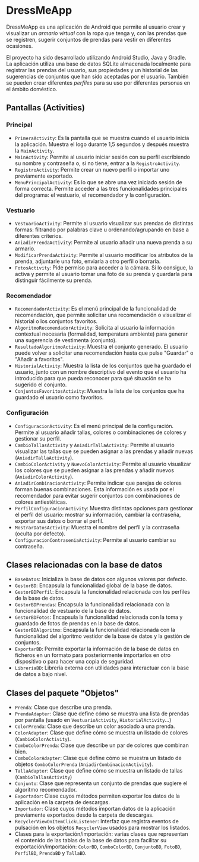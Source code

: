 
# DressMeApp

DressMeApp es una aplicación de Android que permite al usuario crear y visualizar un *armario virtual* con la ropa que tenga y, con las prendas que se registren, sugerir conjuntos de prendas para vestir en diferentes ocasiones.

El proyecto ha sido desarrollado utilizando Android Studio, Java y Gradle. La aplicación utiliza una base de datos SQLite almacenada localmente para registrar las prendas del usuario, sus propiedades y un historial de las sugerencias de conjuntos que han sido aceptadas por el usuario. También se pueden crear diferentes _perfiles_ para su uso por diferentes personas en el ámbito doméstico.

## Pantallas (Activities)

### Principal
 - ``PrimeraActivity``: Es la pantalla que se muestra cuando el usuario inicia la aplicación. Muestra el logo durante 1,5 segundos y después muestra la ``MainActivity``.
 - ``MainActivity``: Permite al usuario iniciar sesión con su perfil escribiendo su nombre y contraseña o, si no tiene, entrar a la ``RegistroActivity``.
 - ``RegistroActivity``: Permite crear un nuevo perfil o importar uno previamente exportado.
 - ``MenuPrincipalActivity``: Es lo que se abre una vez iniciado sesión de forma correcta. Permite acceder a las tres funcionalidades principales del programa: el vestuario, el recomendador y la configuración.
### Vestuario
 - ``VestuarioActivity``: Permite al usuario visualizar sus prendas de distintas formas: filtrando por palabras clave u ordenando/agrupando en base a diferentes criterios.
 - ``AniadirPrendaActivity``: Permite al usuario añadir una nueva prenda a su armario.
 - ``ModificarPrendaActivity``: Permite al usuario modificar los atributos de la prenda, adjuntarle una foto, enviarla a otro perfil o borrarla.
 -  ``FotosActivity``: Pide permiso para acceder a la cámara. Si lo consigue, la activa y permite al usuario tomar una foto de su prenda y guardarla para distinguir fácilmente su prenda.
### Recomendador
 - ``RecomendadorActivity``: Es el menú principal de la funcionalidad de recomendación, que permite solicitar una recomendación o visualizar el historial o los conjuntos favoritos.
 - ``AlgoritmoRecomendadorActivity``: Solicita al usuario la información contextual necesaria (formalidad, temperatura ambiente) para generar una sugerencia de vestimenta (conjunto).
 - ``ResultadoAlgoritmoActivity``: Muestra el conjunto generado. El usuario puede volver a solicitar una recomendación hasta que pulse "Guardar" o "Añadir a favoritos".
 -  ``HistorialActivity``: Muestra la lista de los conjuntos que ha guardado el usuario, junto con un nombre descriptivo del evento que el usuario ha introducido para que pueda reconocer para qué situación se ha sugerido el conjunto.
 -  ``ConjuntosFavoritosActivity``: Muestra la lista de los conjuntos que ha guardado el usuario como favoritos.
### Configuración
 - ``ConfiguracionActivity``: Es el menú principal de la configuración. Permite al usuario añadir tallas, colores o combinaciones de colores y gestionar su perfil.
 - ``CambioTallasActivity`` y ``AniadirTallaActivity``: Permite al usuario visualizar las tallas que se pueden asignar a las prendas y añadir nuevas (``AniadirTallaActivity``).
 - ``CambioColorActivity`` y ``NuevoColorActivity``: Permite al usuario visualizar los colores que se pueden asignar a las prendas y añadir nuevos (``AniadirColorActivity``).
 - ``AniadirCombinacionActivity``: Permite indicar que parejas de colores forman buenas combinaciones. Esta información es usada por el recomendador para evitar sugerir conjuntos con combinaciones de colores antiestéticas.
 - ``PerfilConfiguracionActivity``: Muestra distintas opciones para gestionar el perfil del usuario: mostrar su información, cambiar la contraseña, exportar sus datos o borrar el perfil.
 - ``MostrarDatosActivity``: Muestra el nombre del perfil y la contraseña (oculta por defecto).
 - ``ConfiguracionContraseniaActivity``: Permite al usuario cambiar su contraseña.
## Clases relacionadas con la base de datos
- ``BaseDatos``: Inicializa la base de datos con algunos valores por defecto.
- ``GestorBD``: Encapsula la funcionalidad global de la base de datos.
- ``GestorBDPerfil``: Encapsula la funcionalidad relacionada con los perfiles de la base de datos.
- ``GestorBDPrendas``: Encapsula la funcionalidad relacionada con la funcionalidad de vestuario de la base de datos.
- ``GestorBDFotos``: Encapsula la funcionalidad relacionada con la toma y guardado de fotos de prendas en la base de datos.
- ``GestorBDAlgoritmo``: Encapsula la funcionalidad relacionada con la funcionalidad del algoritmo vestidor de la base de datos y la gestión de conjuntos.
- ``ExportarBD``: Permite exportar la información de la base de datos en ficheros en un formato para posteriormente importarlos en otro dispositivo o para hacer una copia de seguridad.
- ``LibreriaBD``: Librería externa con utilidades para interactuar con la base de datos a bajo nivel.
## Clases del paquete "Objetos"
- ``Prenda``: Clase que describe una prenda.
- ``PrendaAdapter``: Clase que define cómo se muestra una lista de prendas por pantalla (usado en ``VestuarioActivity``, ``HistorialActivity``...)
- ``ColorPrenda``: Clase que describe un color asociado a una prenda.
- ``ColorAdapter``: Clase que define cómo se muestra un listado de colores (``CambioColorActivity``).
- ``ComboColorPrenda``: Clase que describe un par de colores que combinan bien.
- ``ComboColorAdapter``: Clase que define cómo se muestra un listado de objetos ``ComboColorPrenda`` (``AniadirCombinacionActivity``).
- ``TallaAdapter``: Clase que define cómo se muestra un listado de tallas (``CambioTallasActivity``)
- ``Conjunto``: Clase que representa un conjunto de prendas que sugiere el algoritmo recomendador.
- ``Exportador``: Clase cuyos métodos permiten exportar los datos de la aplicación en la carpeta de descargas.
- ``Importador``: Clase cuyos métodos importan datos de la aplicación previamente exportados desde la carpeta de descargas.
- ``RecyclerViewOnItemClickListener``: Interfaz que registra eventos de pulsación en los objetos ``RecyclerView`` usados para mostrar los listados.
- Clases para la exportación/importación: varias clases que representan el contenido de las tablas de la base de datos para facilitar su exportación/importación: ``ColorBD``, ``ComboColorBD``, ``ConjuntoBD``, ``FotoBD``, ``PerfilBD``, ``PrendaBD`` y ``TallaBD``.